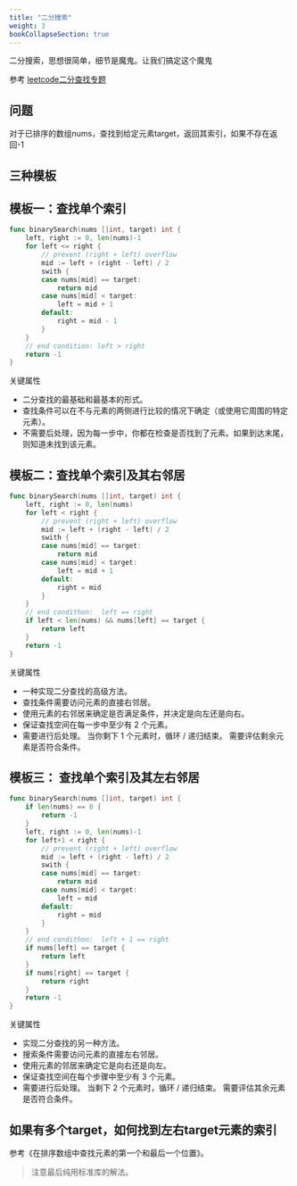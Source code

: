```yaml
---
title: "二分搜索"
weight: 3
bookCollapseSection: true
---
```


二分搜索，思想很简单，细节是魔鬼。让我们搞定这个魔鬼

参考  [leetcode二分查找专题](https://leetcode-cn.com/explore/learn/card/binary-search)

## 问题
对于已排序的数组nums，查找到给定元素target，返回其索引，如果不存在返回-1

## 三种模板
## 模板一：查找单个索引
```go
func binarySearch(nums []int, target) int {
    left, right := 0, len(nums)-1
    for left <= right {
        // prevent (right + left) overflow
        mid := left + (right - left) / 2
        swith {
        case nums[mid] == target:
            return mid
        case nums[mid] < target:
            left = mid + 1
        default:
            right = mid - 1
        }
    }
    // end condition: left > right
    return -1
}
```
关键属性
* 二分查找的最基础和最基本的形式。
* 查找条件可以在不与元素的两侧进行比较的情况下确定（或使用它周围的特定元素）。
* 不需要后处理，因为每一步中，你都在检查是否找到了元素。如果到达末尾，则知道未找到该元素。

## 模板二：查找单个索引及其右邻居
```go
func binarySearch(nums []int, target) int {
    left, right := 0, len(nums)
    for left < right {
        // prevent (right + left) overflow
        mid := left + (right - left) / 2
        swith {
        case nums[mid] == target:
            return mid
        case nums[mid] < target:
            left = mid + 1
        default:
            right = mid
        }
    }
    // end condithon:  left == right
    if left < len(nums) && nums[left] == target {
        return left
    }
    return -1
}
```
关键属性
* 一种实现二分查找的高级方法。
* 查找条件需要访问元素的直接右邻居。
* 使用元素的右邻居来确定是否满足条件，并决定是向左还是向右。
* 保证查找空间在每一步中至少有 2 个元素。
* 需要进行后处理。 当你剩下 1 个元素时，循环 / 递归结束。 需要评估剩余元素是否符合条件。

## 模板三： 查找单个索引及其左右邻居
```go
func binarySearch(nums []int, target) int {
    if len(nums) == 0 {
        return -1
    }
    left, right := 0, len(nums)-1
    for left+1 < right {
        // prevent (right + left) overflow
        mid := left + (right - left) / 2
        swith {
        case nums[mid] == target:
            return mid
        case nums[mid] < target:
            left = mid
        default:
            right = mid
        }        
    }
    // end condithon:  left + 1 == right
    if nums[left] == target {
        return left
    }
    if nums[right] == target {
        return right
    }
    return -1
}
```
关键属性
* 实现二分查找的另一种方法。
* 搜索条件需要访问元素的直接左右邻居。
* 使用元素的邻居来确定它是向右还是向左。
* 保证查找空间在每个步骤中至少有 3 个元素。
* 需要进行后处理。 当剩下 2 个元素时，循环 / 递归结束。 需要评估其余元素是否符合条件。

## 如果有多个target，如何找到左右target元素的索引
参考《在排序数组中查找元素的第一个和最后一个位置》。

> 注意最后纯用标准库的解法。

